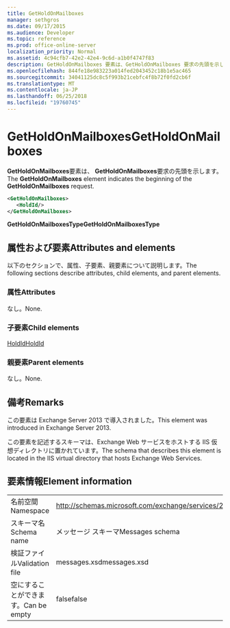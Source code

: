 ```yaml
---
title: GetHoldOnMailboxes
manager: sethgros
ms.date: 09/17/2015
ms.audience: Developer
ms.topic: reference
ms.prod: office-online-server
localization_priority: Normal
ms.assetid: 4c94cfb7-42e2-42e4-9c6d-a1b0f4747f83
description: GetHoldOnMailboxes 要素は、GetHoldOnMailboxes 要求の先頭を示します。
ms.openlocfilehash: 844fe18e983223a014fed2043452c18b1e5ac465
ms.sourcegitcommit: 34041125dc8c5f993b21cebfc4f8b72f0fd2cb6f
ms.translationtype: MT
ms.contentlocale: ja-JP
ms.lasthandoff: 06/25/2018
ms.locfileid: "19760745"
---
```

# <a name="getholdonmailboxes"></a><span data-ttu-id="4d2f4-103">GetHoldOnMailboxes</span><span class="sxs-lookup"><span data-stu-id="4d2f4-103">GetHoldOnMailboxes</span></span>

<span data-ttu-id="4d2f4-104">**GetHoldOnMailboxes**要素は、 **GetHoldOnMailboxes**要求の先頭を示します。</span><span class="sxs-lookup"><span data-stu-id="4d2f4-104">The **GetHoldOnMailboxes** element indicates the beginning of the **GetHoldOnMailboxes** request.</span></span> 
  
```XML
<GetHoldOnMailboxes>
   <HoldId/>
</GetHoldOnMailboxes>
```

 <span data-ttu-id="4d2f4-105">**GetHoldOnMailboxesType**</span><span class="sxs-lookup"><span data-stu-id="4d2f4-105">**GetHoldOnMailboxesType**</span></span>
## <a name="attributes-and-elements"></a><span data-ttu-id="4d2f4-106">属性および要素</span><span class="sxs-lookup"><span data-stu-id="4d2f4-106">Attributes and elements</span></span>

<span data-ttu-id="4d2f4-107">以下のセクションで、属性、子要素、親要素について説明します。</span><span class="sxs-lookup"><span data-stu-id="4d2f4-107">The following sections describe attributes, child elements, and parent elements.</span></span>
  
### <a name="attributes"></a><span data-ttu-id="4d2f4-108">属性</span><span class="sxs-lookup"><span data-stu-id="4d2f4-108">Attributes</span></span>

<span data-ttu-id="4d2f4-109">なし。</span><span class="sxs-lookup"><span data-stu-id="4d2f4-109">None.</span></span>
  
### <a name="child-elements"></a><span data-ttu-id="4d2f4-110">子要素</span><span class="sxs-lookup"><span data-stu-id="4d2f4-110">Child elements</span></span>

[<span data-ttu-id="4d2f4-111">HoldId</span><span class="sxs-lookup"><span data-stu-id="4d2f4-111">HoldId</span></span>](holdid.md)
  
### <a name="parent-elements"></a><span data-ttu-id="4d2f4-112">親要素</span><span class="sxs-lookup"><span data-stu-id="4d2f4-112">Parent elements</span></span>

<span data-ttu-id="4d2f4-113">なし。</span><span class="sxs-lookup"><span data-stu-id="4d2f4-113">None.</span></span>
  
## <a name="remarks"></a><span data-ttu-id="4d2f4-114">備考</span><span class="sxs-lookup"><span data-stu-id="4d2f4-114">Remarks</span></span>

<span data-ttu-id="4d2f4-115">この要素は Exchange Server 2013 で導入されました。</span><span class="sxs-lookup"><span data-stu-id="4d2f4-115">This element was introduced in Exchange Server 2013.</span></span>
  
<span data-ttu-id="4d2f4-116">この要素を記述するスキーマは、Exchange Web サービスをホストする IIS 仮想ディレクトリに置かれています。</span><span class="sxs-lookup"><span data-stu-id="4d2f4-116">The schema that describes this element is located in the IIS virtual directory that hosts Exchange Web Services.</span></span>
  
## <a name="element-information"></a><span data-ttu-id="4d2f4-117">要素情報</span><span class="sxs-lookup"><span data-stu-id="4d2f4-117">Element information</span></span>

|||
|:-----|:-----|
|<span data-ttu-id="4d2f4-118">名前空間</span><span class="sxs-lookup"><span data-stu-id="4d2f4-118">Namespace</span></span>  <br/> |http://schemas.microsoft.com/exchange/services/2006/messages  <br/> |
|<span data-ttu-id="4d2f4-119">スキーマ名</span><span class="sxs-lookup"><span data-stu-id="4d2f4-119">Schema name</span></span>  <br/> |<span data-ttu-id="4d2f4-120">メッセージ スキーマ</span><span class="sxs-lookup"><span data-stu-id="4d2f4-120">Messages schema</span></span>  <br/> |
|<span data-ttu-id="4d2f4-121">検証ファイル</span><span class="sxs-lookup"><span data-stu-id="4d2f4-121">Validation file</span></span>  <br/> |<span data-ttu-id="4d2f4-122">messages.xsd</span><span class="sxs-lookup"><span data-stu-id="4d2f4-122">messages.xsd</span></span>  <br/> |
|<span data-ttu-id="4d2f4-123">空にすることができます。</span><span class="sxs-lookup"><span data-stu-id="4d2f4-123">Can be empty</span></span>  <br/> |<span data-ttu-id="4d2f4-124">false</span><span class="sxs-lookup"><span data-stu-id="4d2f4-124">false</span></span>  <br/> |
   

